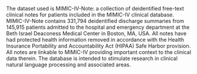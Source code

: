 The dataset used is MIMIC-IV-Note: a collection of deidentified free-text clinical notes for patients included in the MIMIC-IV clinical database. MIMIC-IV-Note contains 331,794 deidentified discharge summaries from 145,915 patients admitted to the hospital and emergency department at the Beth Israel Deaconess Medical Center in Boston, MA, USA. All notes have had protected health information removed in accordance with the Health Insurance Portability and Accountability Act (HIPAA) Safe Harbor provision. All notes are linkable to MIMIC-IV providing important context to the clinical data therein. The database is intended to stimulate research in clinical natural language processing and associated areas.

# 
